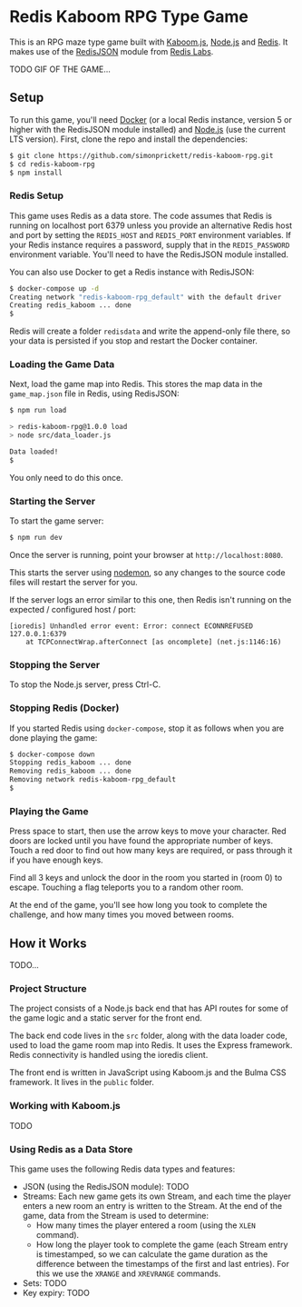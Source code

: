 # Redis Kaboom RPG Type Game

This is an RPG maze type game built with [Kaboom.js](https://kaboomjs.com/), [Node.js](https://nodejs.org/) and [Redis](https://redis.io).  It makes use of the [RedisJSON](https://redisjson.io) module from [Redis Labs](https://redislabs.com).

TODO GIF OF THE GAME...

## Setup

To run this game, you'll need [Docker](https://www.docker.com/) (or a local Redis instance, version 5 or higher with the RedisJSON module installed) and [Node.js](https://nodejs.org/) (use the current LTS version).  First, clone the repo and install the dependencies:

```bash
$ git clone https://github.com/simonprickett/redis-kaboom-rpg.git
$ cd redis-kaboom-rpg
$ npm install
```

### Redis Setup

This game uses Redis as a data store.  The code assumes that Redis is running on localhost port 6379 unless you provide an alternative Redis host and port by setting the `REDIS_HOST` and `REDIS_PORT` environment variables.  If your Redis instance requires a password, supply that in the `REDIS_PASSWORD` environment variable.  You'll need to have the RedisJSON module installed.

You can also use Docker to get a Redis instance with RedisJSON:

```bash
$ docker-compose up -d
Creating network "redis-kaboom-rpg_default" with the default driver
Creating redis_kaboom ... done
$
```

Redis will create a folder `redisdata` and write the append-only file there, so your data is persisted if you stop and restart the Docker container.

### Loading the Game Data

Next, load the game map into Redis.  This stores the map data in the `game_map.json` file in Redis, using RedisJSON:

```bash
$ npm run load

> redis-kaboom-rpg@1.0.0 load
> node src/data_loader.js

Data loaded!
$
```

You only need to do this once.

### Starting the Server

To start the game server:

```bash
$ npm run dev
```

Once the server is running, point your browser at `http://localhost:8080`.

This starts the server using [nodemon](https://www.npmjs.com/package/nodemon), so any changes to the source code files will restart the server for you.

If the server logs an error similar to this one, then Redis isn't running on the expected / configured host / port:

```
[ioredis] Unhandled error event: Error: connect ECONNREFUSED 127.0.0.1:6379
    at TCPConnectWrap.afterConnect [as oncomplete] (net.js:1146:16)
```

### Stopping the Server

To stop the Node.js server, press Ctrl-C.

### Stopping Redis (Docker)

If you started Redis using `docker-compose`, stop it as follows when you are done playing the game:

```bash
$ docker-compose down
Stopping redis_kaboom ... done
Removing redis_kaboom ... done
Removing network redis-kaboom-rpg_default
$
```

### Playing the Game

Press space to start, then use the arrow keys to move your character.  Red doors are locked until you have found the appropriate number of keys.  Touch a red door to find out how many keys are required, or pass through it if you have enough keys.

Find all 3 keys and unlock the door in the room you started in (room 0) to escape.  Touching a flag teleports you to a random other room.

At the end of the game, you'll see how long you took to complete the challenge, and how many times you moved between rooms.

## How it Works

TODO...

### Project Structure

The project consists of a Node.js back end that has API routes for some of the game logic and a static server for the front end.

The back end code lives in the `src` folder, along with the data loader code, used to load the game room map into Redis.  It uses the Express framework.  Redis connectivity is handled using the ioredis client.

The front end is written in JavaScript using Kaboom.js and the Bulma CSS framework.  It lives in the `public` folder.

### Working with Kaboom.js

TODO

### Using Redis as a Data Store

This game uses the following Redis data types and features:

* JSON (using the RedisJSON module): TODO
* Streams: Each new game gets its own Stream, and each time the player enters a new room an entry is written to the Stream.  At the end of the game, data from the Stream is used to determine:
  * How many times the player entered a room (using the `XLEN` command).
  * How long the player took to complete the game (each Stream entry is timestamped, so we can calculate the game duration as the difference between the timestamps of the first and last entries).  For this we use the `XRANGE` and `XREVRANGE` commands.
* Sets: TODO
* Key expiry: TODO
